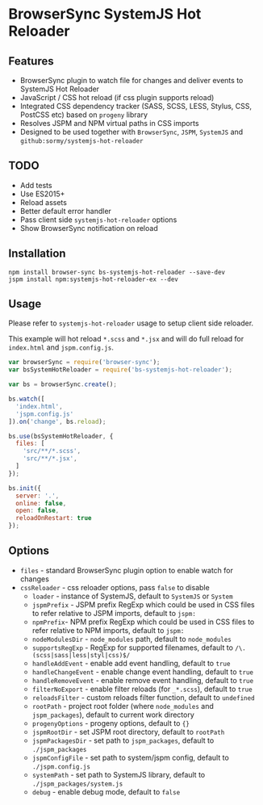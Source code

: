 # BrowserSync SystemJS Hot Reloader #

## Features ##

* BrowserSync plugin to watch file for changes and deliver events to
  SystemJS Hot Reloader
* JavaScript / CSS hot reload (if css plugin supports reload)
* Integrated CSS dependency tracker (SASS, SCSS, LESS, Stylus, CSS, PostCSS etc)
  based on `progeny` library
* Resolves JSPM and NPM virtual paths in CSS imports
* Designed to be used together with `BrowserSync`, `JSPM`, `SystemJS` and
  `github:sormy/systemjs-hot-reloader`

## TODO ##

* Add tests
* Use ES2015+
* Reload assets
* Better default error handler
* Pass client side `systemjs-hot-reloader` options
* Show BrowserSync notification on reload

## Installation ##

```shell
npm install browser-sync bs-systemjs-hot-reloader --save-dev
jspm install npm:systemjs-hot-reloader-ex --dev
```

## Usage ##

Please refer to `systemjs-hot-reloader` usage to setup client side reloader.

This example will hot reload `*.scss` and `*.jsx` and will do full reload for
`index.html` and `jspm.config.js`.

```javascript
var browserSync = require('browser-sync');
var bsSystemHotReloader = require('bs-systemjs-hot-reloader');

var bs = browserSync.create();

bs.watch([
  'index.html',
  'jspm.config.js'
]).on('change', bs.reload);

bs.use(bsSystemHotReloader, {
  files: [
    'src/**/*.scss',
    'src/**/*.jsx',
  ]
});

bs.init({
  server: '.',
  online: false,
  open: false,
  reloadOnRestart: true
});
```

## Options ##

* `files` - standard BrowserSync plugin option to enable watch for changes
* `cssReloader` - css reloader options, pass `false` to disable
  * `loader` - instance of SystemJS, default to `SystemJS` or `System`
  * `jspmPrefix` - JSPM prefix RegExp which could be used in CSS files to refer
    relative to JSPM imports, default to `jspm:`
  * `npmPrefix`- NPM prefix RegExp which could be used in CSS files to refer
    relative to NPM imports, default to `jspm:`
  * `nodeModulesDir` - `node_modules` path, default to `node_modules`
  * `supportsRegExp` - RegExp for supported filenames, default to
    `/\.(scss|sass|less|styl|css)$/`
  * `handleAddEvent` - enable add event handling, default to `true`
  * `handleChangeEvent` - enable change event handling, default to `true`
  * `handleRemoveEvent` - enable remove event handling, default to `true`
  * `filterNoExport` - enable filter reloads (for `_*.scss`), default to `true`
  * `reloadsFilter` - custom reloads filter function, default to `undefined`
  * `rootPath` - project root folder (where `node_modules` and `jspm_packages`),
    default to current work directory
  * `progenyOptions` - progeny options, default to `{}`
  * `jspmRootDir` - set JSPM root directory, default to `rootPath`
  * `jspmPackagesDir` - set path to `jspm_packages`, default to `./jspm_packages`
  * `jspmConfigFile` - set path to system/jspm config, default to `./jspm.config.js`
  * `systemPath` - set path to SystemJS library, default to
    `./jspm_packages/system.js`
  * `debug` - enable debug mode, default to `false`
